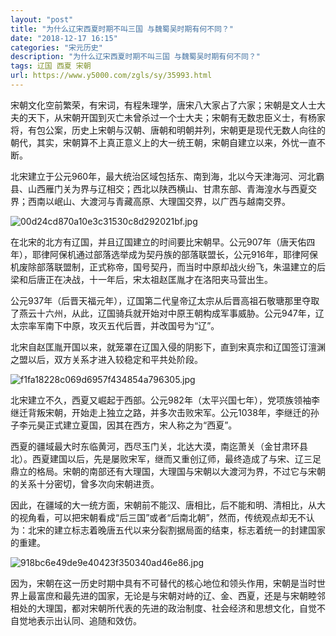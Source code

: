 ```yaml
---
layout: "post"
title: "为什么辽宋西夏时期不叫三国 与魏蜀吴时期有何不同？"
date: "2018-12-17 16:15"
categories: "宋元历史"
description: "为什么辽宋西夏时期不叫三国 与魏蜀吴时期有何不同？"
tags: 辽国 西夏 宋朝
url: https://www.y5000.com/zgls/sy/35993.html
---
```






宋朝文化空前繁荣，有宋词，有程朱理学，唐宋八大家占了六家；宋朝是文人士大夫的天下，从宋朝开国到灭亡未曾杀过一个士大夫；宋朝有无数忠臣义士，有杨家将，有包公案，历史上宋朝与汉朝、唐朝和明朝并列，宋朝更是现代无数人向往的朝代，其实，宋朝算不上真正意义上的大一统王朝，宋朝自建立以来，外忧一直不断。

北宋建立于公元960年，最大统治区域包括东、南到海，北以今天津海河、河北霸县、山西雁门关为界与辽相交；西北以陕西横山、甘肃东部、青海湟水与西夏交界；西南以岷山、大渡河与青藏高原、大理国交界，以广西与越南交界。

![00d24cd870a10e3c31530c8d292021bf.jpg](https://img.y5000.com/uploads/allimg/181029/00d24cd870a10e3c31530c8d292021bf.jpg)

在北宋的北方有辽国，并且辽国建立的时间要比宋朝早。公元907年（唐天佑四年），耶律阿保机通过部落选举成为契丹族的部落联盟长，公元916年，耶律阿保机废除部落联盟制，正式称帝，国号契丹，而当时中原却战火纷飞，朱温建立的后梁和后唐正在决战，十一年后，宋太祖赵匡胤才在洛阳夹马营出生。

公元937年（后晋天福元年），辽国第二代皇帝辽太宗从后晋高祖石敬瑭那里夺取了燕云十六州，从此，辽国骑兵就开始对中原王朝构成军事威胁。公元947年，辽太宗率军南下中原，攻灭五代后晋，并改国号为“辽”。

北宋自赵匡胤开国以来，就笼罩在辽国入侵的阴影下，直到宋真宗和辽国签订澶渊之盟以后，双方关系才进入较稳定和平共处阶段。

![f1fa18228c069d6957f434854a796305.jpg](https://img.y5000.com/uploads/allimg/181029/f1fa18228c069d6957f434854a796305.jpg)

北宋建立不久，西夏又崛起于西部。公元982年（太平兴国七年），党项族领袖李继迁背叛宋朝，开始走上独立之路，并多次击败宋军。公元1038年，李继迁的孙子李元昊正式建立夏国，因其在西方，宋人称之为“西夏”。

西夏的疆域最大时东临黄河，西尽玉门关，北达大漠，南迄萧关（金甘肃环县北）。西夏建国以后，先是屡败宋军，继而又重创辽师，最终造成了与宋、辽三足鼎立的格局。宋朝的南部还有大理国，大理国与宋朝以大渡河为界，不过它与宋朝的关系十分密切，曾多次向宋朝进贡。

因此，在疆域的大一统方面，宋朝前不能汉、唐相比，后不能和明、清相比，从大的视角看，可以把宋朝看成“后三国”或者“后南北朝”，然而，传统观点却无不认为：北宋的建立标志着晚唐五代以来分裂割据局面的结束，标志着统一的封建国家的重建。

![918bc6e49de9e40423f350340ad46e86.jpg](https://img.y5000.com/uploads/allimg/181029/918bc6e49de9e40423f350340ad46e86.jpg)

因为，宋朝在这一历史时期中具有不可替代的核心地位和领头作用，宋朝是当时世界上最富庶和最先进的国家，无论是与宋朝对峙的辽、金、西夏，还是与宋朝睦邻相处的大理国，都对宋朝所代表的先进的政治制度、社会经济和思想文化，自觉不自觉地表示出认同、追随和效仿。
